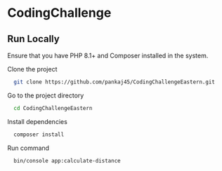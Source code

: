 
# CodingChallenge 

## Run Locally

Ensure that you have PHP 8.1+ and Composer installed in the system.

Clone the project

```bash
  git clone https://github.com/pankaj45/CodingChallengeEastern.git
```

Go to the project directory

```bash
  cd CodingChallengeEastern
```

Install dependencies

```bash
  composer install
```

Run command

```bash
  bin/console app:calculate-distance
```


